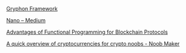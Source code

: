 [Gryphon Framework](http://www.gryphonframework.org/)

[Nano – Medium](https://medium.com/nanocurrency)

[Advantages of Functional Programming for Blockchain Protocols](https://hackernoon.com/advantages-of-functional-programming-for-blockchain-protocols-1ca2d4ac1033)

[A quick overview of cryptocurrencies for crypto noobs - Noob Maker](https://noobmaker.substack.com/p/a-quick-overview-of-cryptocurrencies)
